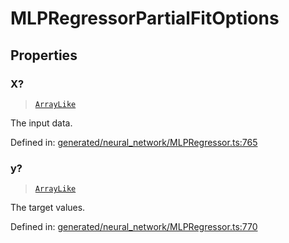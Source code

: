 # MLPRegressorPartialFitOptions

## Properties

### X?

> [`ArrayLike`](../types/ArrayLike.md)

The input data.

Defined in:  [generated/neural\_network/MLPRegressor.ts:765](https://github.com/transitive-bullshit/scikit-learn-ts/blob/92ab806/packages/sklearn/src/generated/neural_network/MLPRegressor.ts#L765)

### y?

> [`ArrayLike`](../types/ArrayLike.md)

The target values.

Defined in:  [generated/neural\_network/MLPRegressor.ts:770](https://github.com/transitive-bullshit/scikit-learn-ts/blob/92ab806/packages/sklearn/src/generated/neural_network/MLPRegressor.ts#L770)
